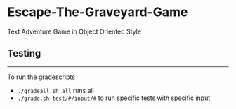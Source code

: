 # Escape-The-Graveyard-Game
Text Adventure Game in Object Oriented Style

## Testing
---
To run the gradescripts
- `./gradeall.sh all` runs all
- `./grade.sh test/#/input/#` to run specific tests with specific input